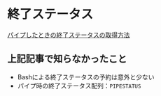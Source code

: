 # 終了ステータス

[パイプしたときの終了ステータスの取得方法
](https://qiita.com/zackey2/items/1221d44ab4ced84dad1c)

## 上記記事で知らなかったこと

- Bashによる終了ステータスの予約は意外と少ない
- パイプ時の終了ステータス配列：`PIPESTATUS`
